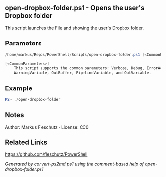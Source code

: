 ## open-dropbox-folder.ps1 - Opens the user's Dropbox folder

This script launches the File and showing the user's Dropbox folder.

## Parameters
```powershell
/home/markus/Repos/PowerShell/Scripts/open-dropbox-folder.ps1 [<CommonParameters>]

[<CommonParameters>]
    This script supports the common parameters: Verbose, Debug, ErrorAction, ErrorVariable, WarningAction, 
    WarningVariable, OutBuffer, PipelineVariable, and OutVariable.
```

## Example
```powershell
PS> ./open-dropbox-folder

```

## Notes
Author: Markus Fleschutz · License: CC0

## Related Links
https://github.com/fleschutz/PowerShell

*Generated by convert-ps2md.ps1 using the comment-based help of open-dropbox-folder.ps1*
